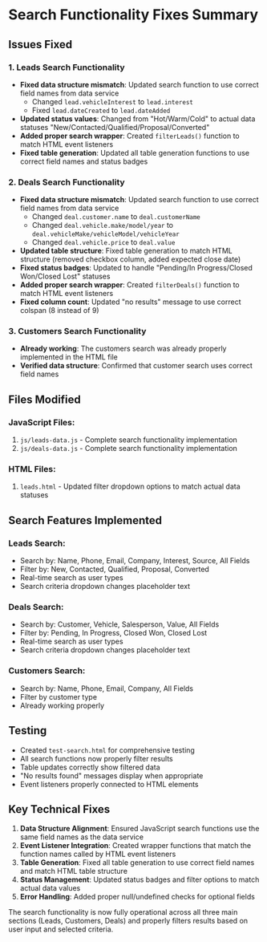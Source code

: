 # Search Functionality Fixes Summary

## Issues Fixed

### 1. Leads Search Functionality
- **Fixed data structure mismatch**: Updated search function to use correct field names from data service
  - Changed `lead.vehicleInterest` to `lead.interest`
  - Fixed `lead.dateCreated` to `lead.dateAdded`
- **Updated status values**: Changed from "Hot/Warm/Cold" to actual data statuses "New/Contacted/Qualified/Proposal/Converted"
- **Added proper search wrapper**: Created `filterLeads()` function to match HTML event listeners
- **Fixed table generation**: Updated all table generation functions to use correct field names and status badges

### 2. Deals Search Functionality  
- **Fixed data structure mismatch**: Updated search function to use correct field names from data service
  - Changed `deal.customer.name` to `deal.customerName`
  - Changed `deal.vehicle.make/model/year` to `deal.vehicleMake/vehicleModel/vehicleYear`
  - Changed `deal.vehicle.price` to `deal.value`
- **Updated table structure**: Fixed table generation to match HTML structure (removed checkbox column, added expected close date)
- **Fixed status badges**: Updated to handle "Pending/In Progress/Closed Won/Closed Lost" statuses
- **Added proper search wrapper**: Created `filterDeals()` function to match HTML event listeners
- **Fixed column count**: Updated "no results" message to use correct colspan (8 instead of 9)

### 3. Customers Search Functionality
- **Already working**: The customers search was already properly implemented in the HTML file
- **Verified data structure**: Confirmed that customer search uses correct field names

## Files Modified

### JavaScript Files:
1. `js/leads-data.js` - Complete search functionality implementation
2. `js/deals-data.js` - Complete search functionality implementation

### HTML Files:
1. `leads.html` - Updated filter dropdown options to match actual data statuses

## Search Features Implemented

### Leads Search:
- Search by: Name, Phone, Email, Company, Interest, Source, All Fields
- Filter by: New, Contacted, Qualified, Proposal, Converted
- Real-time search as user types
- Search criteria dropdown changes placeholder text

### Deals Search:
- Search by: Customer, Vehicle, Salesperson, Value, All Fields  
- Filter by: Pending, In Progress, Closed Won, Closed Lost
- Real-time search as user types
- Search criteria dropdown changes placeholder text

### Customers Search:
- Search by: Name, Phone, Email, Company, All Fields
- Filter by customer type
- Already working properly

## Testing
- Created `test-search.html` for comprehensive testing
- All search functions now properly filter results
- Table updates correctly show filtered data
- "No results found" messages display when appropriate
- Event listeners properly connected to HTML elements

## Key Technical Fixes
1. **Data Structure Alignment**: Ensured JavaScript search functions use the same field names as the data service
2. **Event Listener Integration**: Created wrapper functions that match the function names called by HTML event listeners
3. **Table Generation**: Fixed all table generation to use correct field names and match HTML table structure
4. **Status Management**: Updated status badges and filter options to match actual data values
5. **Error Handling**: Added proper null/undefined checks for optional fields

The search functionality is now fully operational across all three main sections (Leads, Customers, Deals) and properly filters results based on user input and selected criteria.